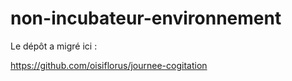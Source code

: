 # non-incubateur-environnement

Le dépôt a migré ici :

https://github.com/oisiflorus/journee-cogitation